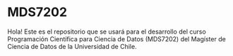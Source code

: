 # MDS7202 

Hola! Este es el repositorio que se usará para el desarrollo del curso Programación Científica para Ciencia de Datos (MDS7202) del Magíster de Ciencia de Datos de la Universidad de Chile.
